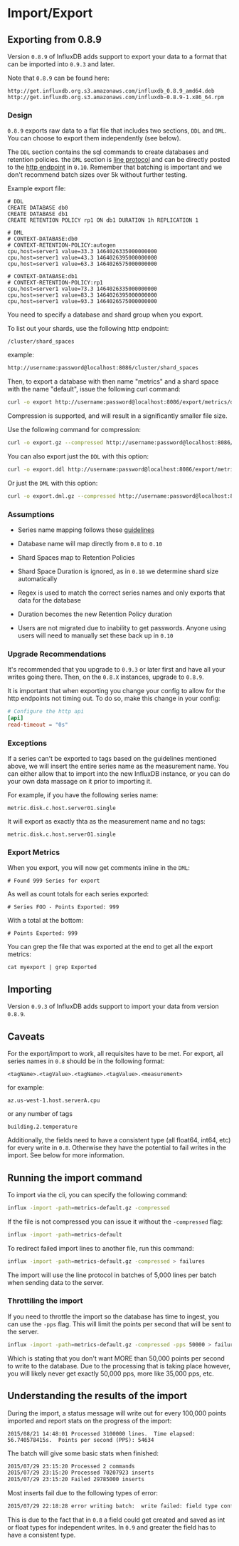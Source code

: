 # Import/Export

## Exporting from 0.8.9

Version `0.8.9` of InfluxDB adds support to export your data to a format that can be imported into `0.9.3` and later.

Note that `0.8.9` can be found here:

```
http://get.influxdb.org.s3.amazonaws.com/influxdb_0.8.9_amd64.deb
http://get.influxdb.org.s3.amazonaws.com/influxdb-0.8.9-1.x86_64.rpm
```

### Design

`0.8.9` exports raw data to a flat file that includes two sections, `DDL` and `DML`.  You can choose to export them independently (see below).

The `DDL` section contains the sql commands to create databases and retention policies.  the `DML` section is [line protocol](https://github.com/ivopetiz/influxdb/blob/master/tsdb/README.md) and can be directly posted to the [http endpoint](https://docs.influxdata.com/influxdb/v0.10/guides/writing_data) in `0.10`.  Remember that batching is important and we don't recommend batch sizes over 5k without further testing.

Example export file:
```
# DDL
CREATE DATABASE db0
CREATE DATABASE db1
CREATE RETENTION POLICY rp1 ON db1 DURATION 1h REPLICATION 1

# DML
# CONTEXT-DATABASE:db0
# CONTEXT-RETENTION-POLICY:autogen
cpu,host=server1 value=33.3 1464026335000000000
cpu,host=server1 value=43.3 1464026395000000000
cpu,host=server1 value=63.3 1464026575000000000

# CONTEXT-DATABASE:db1
# CONTEXT-RETENTION-POLICY:rp1
cpu,host=server1 value=73.3 1464026335000000000
cpu,host=server1 value=83.3 1464026395000000000
cpu,host=server1 value=93.3 1464026575000000000
```

You need to specify a database and shard group when you export.

To list out your shards, use the following http endpoint:

`/cluster/shard_spaces`

example:
```sh
http://username:password@localhost:8086/cluster/shard_spaces
```

Then, to export a database with then name "metrics" and a shard space with the name "default", issue the following curl command:

```sh
curl -o export http://username:password@localhost:8086/export/metrics/default
```

Compression is supported, and will result in a significantly smaller file size.

Use the following command for compression:
```sh
curl -o export.gz --compressed http://username:password@localhost:8086/export/metrics/default
```

You can also export just the `DDL` with this option:

```sh
curl -o export.ddl http://username:password@localhost:8086/export/metrics/default?l=ddl
```

Or just the `DML` with this option:

```sh
curl -o export.dml.gz --compressed http://username:password@localhost:8086/export/metrics/default?l=dml
```

### Assumptions

- Series name mapping follows these [guidelines](https://docs.influxdata.com/influxdb/v0.8/advanced_topics/schema_design/)
- Database name will map directly from `0.8` to `0.10`
- Shard Spaces map to Retention Policies
- Shard Space Duration is ignored, as in `0.10` we determine shard size automatically
- Regex is used to match the correct series names and only exports that data for the database
- Duration becomes the new Retention Policy duration

- Users are not migrated due to inability to get passwords.  Anyone using users will need to manually set these back up in `0.10`

### Upgrade Recommendations

It's recommended that you upgrade to `0.9.3` or later first and have all your writes going there.  Then, on the `0.8.X` instances, upgrade to `0.8.9`.

It is important that when exporting you change your config to allow for the http endpoints not timing out.  To do so, make this change in your config:

```toml
# Configure the http api
[api]
read-timeout = "0s"
```

### Exceptions

If a series can't be exported to tags based on the guidelines mentioned above,
we will insert the entire series name as the measurement name.  You can either 
allow that to import into the new InfluxDB instance, or you can do your own 
data massage on it prior to importing it.

For example, if you have the following series name:

```
metric.disk.c.host.server01.single
```

It will export as exactly thta as the measurement name and no tags:

```
metric.disk.c.host.server01.single
```

### Export Metrics

When you export, you will now get comments inline in the `DML`:

`# Found 999 Series for export`

As well as count totals for each series exported:

`# Series FOO - Points Exported: 999`

With a total at the bottom:

`# Points Exported: 999`

You can grep the file that was exported at the end to get all the export metrics:

`cat myexport | grep Exported`

## Importing

Version `0.9.3` of InfluxDB adds support to import your data from version `0.8.9`.

## Caveats

For the export/import to work, all requisites have to be met.  For export, all series names in `0.8` should be in the following format:

```
<tagName>.<tagValue>.<tagName>.<tagValue>.<measurement>
```
for example:
```
az.us-west-1.host.serverA.cpu
```
or any number of tags 
```
building.2.temperature
```

Additionally, the fields need to have a consistent type (all float64, int64, etc) for every write in `0.8`.  Otherwise they have the potential to fail writes in the import.
See below for more information.

## Running the import command
 
 To import via the cli, you can specify the following command:

 ```sh
 influx -import -path=metrics-default.gz -compressed
 ```

 If the file is not compressed you can issue it without the `-compressed` flag:

 ```sh
 influx -import -path=metrics-default
 ```

 To redirect failed import lines to another file, run this command:

 ```sh
 influx -import -path=metrics-default.gz -compressed > failures
 ```

 The import will use the line protocol in batches of 5,000 lines per batch when sending data to the server.
 
### Throttiling the import
 
 If you need to throttle the import so the database has time to ingest, you can use the `-pps` flag.  This will limit the points per second that will be sent to the server.
 
  ```sh
 influx -import -path=metrics-default.gz -compressed -pps 50000 > failures
 ```
 
 Which is stating that you don't want MORE than 50,000 points per second to write to the database. Due to the processing that is taking place however, you will likely never get exactly 50,000 pps, more like 35,000 pps, etc. 

## Understanding the results of the import

During the import, a status message will write out for every 100,000 points imported and report stats on the progress of the import:

```
2015/08/21 14:48:01 Processed 3100000 lines.  Time elapsed: 56.740578415s.  Points per second (PPS): 54634
```

 The batch will give some basic stats when finished:

 ```sh
 2015/07/29 23:15:20 Processed 2 commands
 2015/07/29 23:15:20 Processed 70207923 inserts
 2015/07/29 23:15:20 Failed 29785000 inserts
 ```

 Most inserts fail due to the following types of error:

 ```sh
 2015/07/29 22:18:28 error writing batch:  write failed: field type conflict: input field "value" on measurement "metric" is type float64, already exists as type integer
 ```

 This is due to the fact that in `0.8` a field could get created and saved as int or float types for independent writes.  In `0.9` and greater the field has to have a consistent type.
